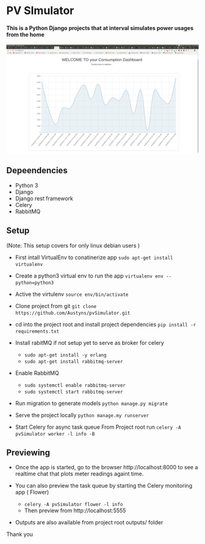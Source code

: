 # PV SImulator
#### This is a Python Django projects that at interval simulates power usages from the home
![In a single picture](https://raw.githubusercontent.com/Austyns/pvSimulator/master/screen1.png)

## Depeendencies
- Python 3
- Django
- Django rest framework
- Celery 
- RabbitMQ

## Setup
(Note: This setup covers for only linux debian users )
- First intall VirtualEnv to conatinerize app `sudo apt-get install virtualenv`
- Create a python3 virtual env to run the app `virtualenv env --python=python3`
- Active the virtulenv `source env/bin/activate`
- Clone project from git `git clone https://github.com/Austyns/pvSimulator.git`
- cd into the project root and install project dependencies `pip install -r requirements.txt`
- Install rabitMQ if not setup yet to serve as broker for celery
	- ```sudo apt-get install -y erlang```
	- ```sudo apt-get install rabbitmq-server```

- Enable RabbitMQ
	- `sudo systemctl enable rabbitmq-server`
	- `sudo systemctl start rabbitmq-server`

- Run migration to generate models
	`python manage.py migrate`

- Serve the project locally
	`python manage.my runserver`

- Start Celery for async task queue
	From Project root run 
	`celery -A pvSimulator worker -l info -B`

## Previewing
- Once the app is started, go to the browser
http://localhost:8000 to see a realtime chat that plots meter readings againt time.

- You can also preview the task queue by starting the Celery monitoring app ( Flower)
	- `celery -A pvSimulator flower -l info`
	- Then preview from http://localhost:5555

- Outputs are also available from project root outputs/ folder



Thank you 
